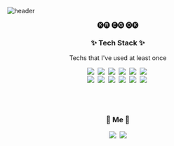 ![header](https://capsule-render.vercel.app/api?type=soft&color=auto&height=100&section=header&text=NEWLS&fontSize=50&animation=fadeIn&fontAlignY=58)



<p align="center">🅚🅡 🅔🅖 🅞🅚 </p>

<h3 align="center">✨ Tech Stack ✨</h3>

<p align="center"> Techs that I've used at least once </p>

<p align="center">
  <img src="https://img.shields.io/badge/Html5-E34F26?style=flat-square&logo=html5&logoColor=white"/></a>&nbsp 
  <img src="https://img.shields.io/badge/css-1572B6?style=flat-square&logo=css3&logoColor=white"/></a>&nbsp 
   <img src="https://img.shields.io/badge/Javascript-ffb13b?style=flat-square&logo=javascript&logoColor=white"/></a>&nbsp 
  <img src="https://img.shields.io/badge/jquery-0769AD?style=flat-square&logo=jquery&logoColor=white"/></a>&nbsp 
  <img src="https://img.shields.io/badge/Csharp-A8B9CC?style=flat-square&logo=c&logoColor=white"/></a>&nbsp 
  <img src="https://img.shields.io/badge/react-61DAFB?style=flat-square&logo=react&logoColor=white"/></a>&nbsp 
  <br>
  <img src="https://img.shields.io/badge/Node.js-339933?style=flat-square&logo=node.js&logoColor=white"/></a>&nbsp 
  <img src="https://img.shields.io/badge/MicrosoftSQLServer-CC2927?style=flat-square&logo=microsoft&logoColor=white"/></a>&nbsp
  <img src="https://img.shields.io/badge/Firebase-FFCA28?style=flat-square&logo=firebase&logoColor=white"/></a>&nbsp 
  <img src="https://img.shields.io/badge/Photoshop-31A8FF?style=flat-square&logo=adobe&logoColor=white"/></a>&nbsp 
  <img src="https://img.shields.io/badge/Illustrator-FF9A00?style=flat-square&logo=adobe&logoColor=white"/></a>&nbsp 
  <img src="https://img.shields.io/badge/InDesign-FF3366?style=flat-square&logo=adobe&logoColor=white"/></a>&nbsp
</p>

<br><br>
<h3 align="center"> 🍒 Me 🍒 </h3>
<p align="center">
  <a href="https://www.instagram.com/_nm.87/"><img src="https://img.shields.io/badge/Instagram-E4405F?style=flat-square&logo=Instagram&logoColor=white&link=https://www.instagram.com/_nm.87/"/></a>&nbsp
  <a href="mailto:newri0807@naver.com"><img src="https://img.shields.io/badge/Gmail-d14836?style=flat-square&logo=Gmail&logoColor=white&link=newri0807@naver.com"/></a>
</p>
<br>



